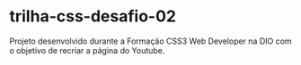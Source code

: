 # trilha-css-desafio-02
Projeto desenvolvido durante a Formação CSS3 Web Developer na DIO com o objetivo de recriar a página do Youtube.
